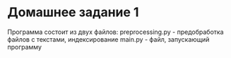 # Домашнее задание 1

Программа состоит из двух файлов: 
preprocessing.py - предобработка файлов с текстами, индексирование
main.py - файл, запускающий программу
